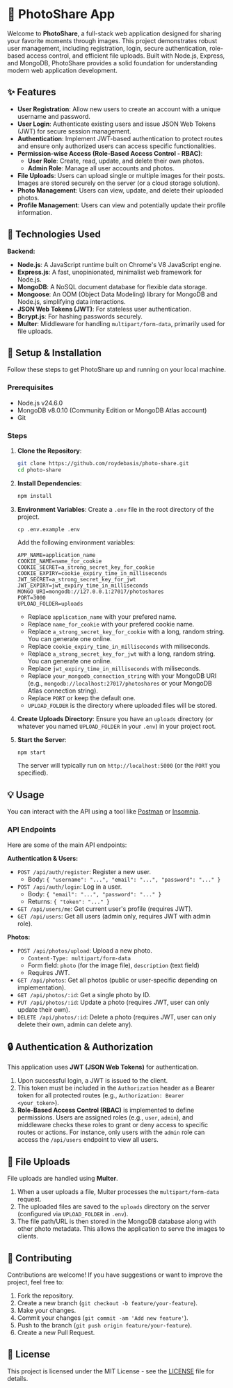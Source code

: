 # 📸 PhotoShare App

Welcome to **PhotoShare**, a full-stack web application designed for sharing your favorite moments through images. This project demonstrates robust user management, including registration, login, secure authentication, role-based access control, and efficient file uploads. Built with Node.js, Express, and MongoDB, PhotoShare provides a solid foundation for understanding modern web application development.

## ✨ Features

- **User Registration**: Allow new users to create an account with a unique username and password.
- **User Login**: Authenticate existing users and issue JSON Web Tokens (JWT) for secure session management.
- **Authentication**: Implement JWT-based authentication to protect routes and ensure only authorized users can access specific functionalities.
- **Permission-wise Access (Role-Based Access Control - RBAC)**:
  - **User Role**: Create, read, update, and delete their own photos.
  - **Admin Role**: Manage all user accounts and photos.
- **File Uploads**: Users can upload single or multiple images for their posts. Images are stored securely on the server (or a cloud storage solution).
- **Photo Management**: Users can view, update, and delete their uploaded photos.
- **Profile Management**: Users can view and potentially update their profile information.

## 🚀 Technologies Used

**Backend:**

- **Node.js**: A JavaScript runtime built on Chrome's V8 JavaScript engine.
- **Express.js**: A fast, unopinionated, minimalist web framework for Node.js.
- **MongoDB**: A NoSQL document database for flexible data storage.
- **Mongoose**: An ODM (Object Data Modeling) library for MongoDB and Node.js, simplifying data interactions.
- **JSON Web Tokens (JWT)**: For stateless user authentication.
- **Bcrypt.js**: For hashing passwords securely.
- **Multer**: Middleware for handling `multipart/form-data`, primarily used for file uploads.

## 🔧 Setup & Installation

Follow these steps to get PhotoShare up and running on your local machine.

### Prerequisites

- Node.js v24.6.0
- MongoDB v8.0.10 (Community Edition or MongoDB Atlas account)
- Git

### Steps

1.  **Clone the Repository**:

    ```bash
    git clone https://github.com/roydebasis/photo-share.git
    cd photo-share
    ```

2.  **Install Dependencies**:

    ```bash
    npm install
    ```

3.  **Environment Variables**:
    Create a `.env` file in the root directory of the project.

    ```
    cp .env.example .env
    ```

    Add the following environment variables:

    ```
    APP_NAME=application_name
    COOKIE_NAME=name_for_cookie
    COOKIE_SECRET=a_strong_secret_key_for_cookie
    COOKIE_EXPIRY=cookie_expiry_time_in_milliseconds
    JWT_SECRET=a_strong_secret_key_for_jwt
    JWT_EXPIRY=jwt_expiry_time_in_milliseconds
    MONGO_URI=mongodb://127.0.0.1:27017/photoshares
    PORT=3000
    UPLOAD_FOLDER=uploads
    ```

    - Replace `application_name` with your prefered name.
    - Replace `name_for_cookie` with your prefered cookie name.
    - Replace `a_strong_secret_key_for_cookie` with a long, random string. You can generate one online.
    - Replace `cookie_expiry_time_in_milliseconds` with miliseconds.
    - Replace `a_strong_secret_key_for_jwt` with a long, random string. You can generate one online.
    - Replace `jwt_expiry_time_in_milliseconds` with miliseconds.
    - Replace `your_mongodb_connection_string` with your MongoDB URI (e.g., `mongodb://localhost:27017/photoshares` or your MongoDB Atlas connection string).
    - Replace `PORT` or keep the default one.
    - `UPLOAD_FOLDER` is the directory where uploaded files will be stored.

4.  **Create Uploads Directory**:
    Ensure you have an `uploads` directory (or whatever you named `UPLOAD_FOLDER` in your `.env`) in your project root.

5.  **Start the Server**:
    ```bash
    npm start
    ```
    The server will typically run on `http://localhost:5000` (or the `PORT` you specified).

## 💡 Usage

You can interact with the API using a tool like [Postman](https://www.postman.com/) or [Insomnia](https://insomnia.rest/).

### API Endpoints

Here are some of the main API endpoints:

**Authentication & Users:**

- `POST /api/auth/register`: Register a new user.
  - Body: `{ "username": "...", "email": "...", "password": "..." }`
- `POST /api/auth/login`: Log in a user.
  - Body: `{ "email": "...", "password": "..." }`
  - Returns: `{ "token": "..." }`
- `GET /api/users/me`: Get current user's profile (requires JWT).
- `GET /api/users`: Get all users (admin only, requires JWT with admin role).

**Photos:**

- `POST /api/photos/upload`: Upload a new photo.
  - `Content-Type: multipart/form-data`
  - Form field: `photo` (for the image file), `description` (text field)
  - Requires JWT.
- `GET /api/photos`: Get all photos (public or user-specific depending on implementation).
- `GET /api/photos/:id`: Get a single photo by ID.
- `PUT /api/photos/:id`: Update a photo (requires JWT, user can only update their own).
- `DELETE /api/photos/:id`: Delete a photo (requires JWT, user can only delete their own, admin can delete any).

## 🔒 Authentication & Authorization

This application uses **JWT (JSON Web Tokens)** for authentication.

1.  Upon successful login, a JWT is issued to the client.
2.  This token must be included in the `Authorization` header as a Bearer token for all protected routes (e.g., `Authorization: Bearer <your_token>`).
3.  **Role-Based Access Control (RBAC)** is implemented to define permissions. Users are assigned roles (e.g., `user`, `admin`), and middleware checks these roles to grant or deny access to specific routes or actions. For instance, only users with the `admin` role can access the `/api/users` endpoint to view all users.

## 📁 File Uploads

File uploads are handled using **Multer**.

1.  When a user uploads a file, Multer processes the `multipart/form-data` request.
2.  The uploaded files are saved to the `uploads` directory on the server (configured via `UPLOAD_FOLDER` in `.env`).
3.  The file path/URL is then stored in the MongoDB database along with other photo metadata. This allows the application to serve the images to clients.

## 👋 Contributing

Contributions are welcome! If you have suggestions or want to improve the project, feel free to:

1.  Fork the repository.
2.  Create a new branch (`git checkout -b feature/your-feature`).
3.  Make your changes.
4.  Commit your changes (`git commit -am 'Add new feature'`).
5.  Push to the branch (`git push origin feature/your-feature`).
6.  Create a new Pull Request.

## 📄 License

This project is licensed under the MIT License - see the [LICENSE](LICENSE) file for details.
